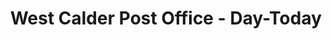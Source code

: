 ---
title: "West Calder Post Office - Day-Today"
url: /west-calder/west-calder-post-office-day-today/
shop: convenience
---